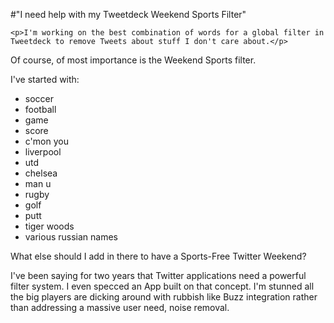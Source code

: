 #"I need help with my Tweetdeck Weekend Sports Filter"


    <p>I'm working on the best combination of words for a global filter in Tweetdeck to remove Tweets about stuff I don't care about.</p>
<p />
<div>Of course, of most importance is the Weekend Sports filter.</div>
<p />
<div>I've started with:
<div>
<ul>
<li>soccer</li>
<li>football</li>
<li>game</li>
<li>score</li>
<li>c'mon you</li>
<li>liverpool</li>
<li>utd</li>
<li>chelsea</li>
<li>man u</li>
<li>rugby</li>
<li>golf</li>
<li> putt</li>
<li>tiger woods</li>
<li>various russian names</li>
</ul>
</div>
<p />
<div>What else should I add in there to have a Sports-Free Twitter Weekend?</div>
</div>
<p />
<div>
<div>I've been saying for two years that Twitter applications need a powerful filter system. I even specced an App built on that concept. I'm stunned all the big players are dicking around with rubbish like Buzz integration rather than addressing a massive user need, noise removal.</div>
</div>


  